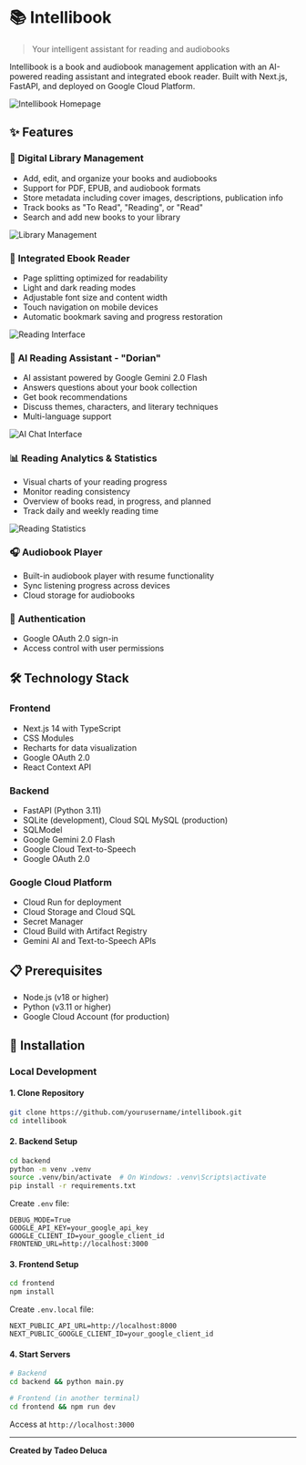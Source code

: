 # 📚 Intellibook

> Your intelligent assistant for reading and audiobooks

Intellibook is a book and audiobook management application with an AI-powered reading assistant and integrated ebook reader. Built with Next.js, FastAPI, and deployed on Google Cloud Platform.

![Intellibook Homepage](docs/images/homepage-dashboard.png)

## ✨ Features

### 📖 **Digital Library Management**
- Add, edit, and organize your books and audiobooks
- Support for PDF, EPUB, and audiobook formats
- Store metadata including cover images, descriptions, publication info
- Track books as "To Read", "Reading", or "Read"
- Search and add new books to your library

![Library Management](docs/images/library-with-books.png)

### 📱 **Integrated Ebook Reader**
- Page splitting optimized for readability
- Light and dark reading modes
- Adjustable font size and content width
- Touch navigation on mobile devices
- Automatic bookmark saving and progress restoration

![Reading Interface](docs/images/reading-interface.png)

### 🤖 **AI Reading Assistant - "Dorian"**
- AI assistant powered by Google Gemini 2.0 Flash
- Answers questions about your book collection
- Get book recommendations
- Discuss themes, characters, and literary techniques
- Multi-language support

![AI Chat Interface](docs/images/ai-chat-interface.png)

### 📊 **Reading Analytics & Statistics**
- Visual charts of your reading progress
- Monitor reading consistency
- Overview of books read, in progress, and planned
- Track daily and weekly reading time

![Reading Statistics](docs/images/reading-statistics.png)

### 🎧 **Audiobook Player**
- Built-in audiobook player with resume functionality
- Sync listening progress across devices
- Cloud storage for audiobooks

### 🔐 **Authentication**
- Google OAuth 2.0 sign-in
- Access control with user permissions

## 🛠 Technology Stack

### Frontend
- Next.js 14 with TypeScript
- CSS Modules
- Recharts for data visualization
- Google OAuth 2.0
- React Context API

### Backend
- FastAPI (Python 3.11)
- SQLite (development), Cloud SQL MySQL (production)
- SQLModel
- Google Gemini 2.0 Flash
- Google Cloud Text-to-Speech
- Google OAuth 2.0

### Google Cloud Platform
- Cloud Run for deployment
- Cloud Storage and Cloud SQL
- Secret Manager
- Cloud Build with Artifact Registry
- Gemini AI and Text-to-Speech APIs

## 📋 Prerequisites

- Node.js (v18 or higher)
- Python (v3.11 or higher)
- Google Cloud Account (for production)

## 🔧 Installation

### Local Development

#### 1. Clone Repository
```bash
git clone https://github.com/yourusername/intellibook.git
cd intellibook
```

#### 2. Backend Setup
```bash
cd backend
python -m venv .venv
source .venv/bin/activate  # On Windows: .venv\Scripts\activate
pip install -r requirements.txt
```

Create `.env` file:
```env
DEBUG_MODE=True
GOOGLE_API_KEY=your_google_api_key
GOOGLE_CLIENT_ID=your_google_client_id
FRONTEND_URL=http://localhost:3000
```

#### 3. Frontend Setup
```bash
cd frontend
npm install
```

Create `.env.local` file:
```env
NEXT_PUBLIC_API_URL=http://localhost:8000
NEXT_PUBLIC_GOOGLE_CLIENT_ID=your_google_client_id
```

#### 4. Start Servers
```bash
# Backend
cd backend && python main.py

# Frontend (in another terminal)
cd frontend && npm run dev
```

Access at `http://localhost:3000`

---

**Created by Tadeo Deluca**